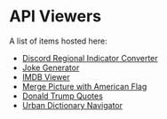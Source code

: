# API Viewers

A list of items hosted here:

<ul>
  <li><a href="https://r0h.in/?a=emojify">Discord Regional Indicator Converter</a></li>
  <li><a href="https://r0h.in/?a=joke">Joke Generator</a></li>
  <li><a href="https://r0h.in/?a=movies">IMDB Viewer</a></li>
  <li><a href="https://r0h.in/?a=freedom">Merge Picture with American Flag</a></li>
  <li><a href="https://r0h.in/?a=trumpy">Donald Trump Quotes</a></li>
  <li><a href="https://r0h.in/?a=urban">Urban Dictionary Navigator</a></li>
</ul>